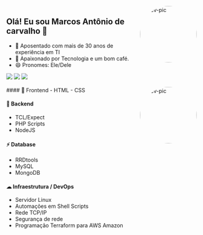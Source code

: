 <div style="display: inline_block"><br>
  <img align="right" alt="Dev-pic" style="border-radius: 50%; width: 150px; height: 150px;" src="https://media.licdn.com/dms/image/C4D03AQH8hmo_XcwZ0g/profile-displayphoto-shrink_400_400/0/1649036966113?e=1679529600&v=beta&t=6c_Fv4gt2AhekOjMBjl3_jF345gjiJyhTuGA3dHuyxI">
</div>

## Olá! Eu sou Marcos Antônio de carvalho 👋 
- 👀 Aposentado com mais de 30 anos de experiência em TI
- 💖 Apaixonado por Tecnologia e um bom café.
- 😄 Pronomes: Ele/Dele

 <!-- 
 Etiquetas para contato
 https://dev.to/envoy_/150-badges-for-github-pnk 
 -->
 <div> 
  <a href = "mailto:marcos.antonio.carvalho@gmail.com"><img src="https://img.shields.io/badge/-Gmail-%23333?style=for-the-badge&logo=gmail&logoColor=white" target="_blank"></a>   
  <a href="https://www.linkedin.com/in/marcos-antonio-carvalho-5673218a" target="_blank"><img src="https://img.shields.io/badge/-LinkedIn-%230077B5?style=for-the-badge&logo=linkedin&logoColor=white" target="_blank"></a> 
  <a href = "https://web.whatsapp.com/+5561981575525"><img src="https://img.shields.io/badge/WhatsApp-25D366?style=for-the-badge&logo=whatsapp&logoColor=white" target="_blank"></a>  
</div>

<div style="display: inline_block"><br>
  <img align="right" alt="Dev-pic" style="border-radius: 50%; width: auto; height: 150px;" src="https://marquesfernandes.com/wp-content/uploads/2020/08/Servidor-e1597608701874-1536x568.jpg">
</div>
#### 🚀 Frontend
- HTML 
- CSS

#### 🚀 Backend
- TCL/Expect
- PHP Scripts
- NodeJS

#### ⚡ Database
- RRDtools
- MySQL
- MongoDB

#### ☁ Infraestrutura / DevOps
- Servidor Linux  
- Automações em Shell Scripts
- Rede TCP/IP
- Segurança de rede
- Programação Terraform para AWS Amazon


<!--
**dev-carvalho/dev-carvalho** is a ✨ _special_ ✨ repository because its `README.md` (this file) appears on your GitHub profile.

Here are some ideas to get you started:

- 🔭 I’m currently working on ...
- 🌱 I’m currently learning ...
- 👯 I’m looking to collaborate on ...
- 🤔 I’m looking for help with ...
- 💬 Ask me about ...
- 📫 How to reach me: ...
- 😄 Pronouns: ...
- ⚡ Fun fact: ...
- 🌱 Estudando NodeJS e MongoDB
-->


